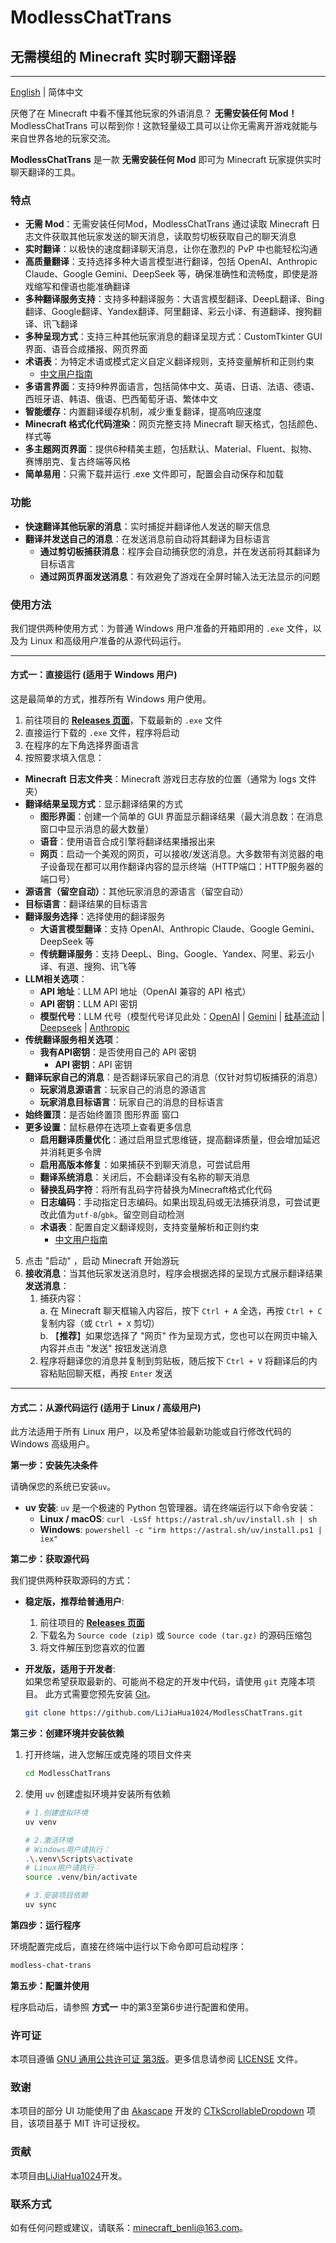 # ModlessChatTrans

## 无需模组的 Minecraft 实时聊天翻译器

---

[English](README.md) | 简体中文

厌倦了在 Minecraft 中看不懂其他玩家的外语消息？ **无需安装任何 Mod！** ModlessChatTrans
可以帮到你！这款轻量级工具可以让你无需离开游戏就能与来自世界各地的玩家交流。

**ModlessChatTrans** 是一款 **无需安装任何 Mod** 即可为 Minecraft 玩家提供实时聊天翻译的工具。

### 特点

- **无需 Mod**：无需安装任何Mod，ModlessChatTrans 通过读取 Minecraft 日志文件获取其他玩家发送的聊天消息，读取剪切板获取自己的聊天消息
- **实时翻译**：以极快的速度翻译聊天消息，让你在激烈的 PvP 中也能轻松沟通
- **高质量翻译**：支持选择多种大语言模型进行翻译，包括 OpenAI、Anthropic Claude、Google Gemini、DeepSeek
  等，确保准确性和流畅度，即使是游戏缩写和俚语也能准确翻译
- **多种翻译服务支持**：支持多种翻译服务：大语言模型翻译、DeepL翻译、Bing翻译、Google翻译、Yandex翻译、阿里翻译、彩云小译、有道翻译、搜狗翻译、讯飞翻译
- **多种呈现方式**：支持三种其他玩家消息的翻译呈现方式：CustomTkinter GUI 界面、语音合成播报、网页界面
- **术语表**：为特定术语或模式定义自定义翻译规则，支持变量解析和正则约束
    - [中文用户指南](./docs/glossary_guide_zh.md)
- **多语言界面**：支持9种界面语言，包括简体中文、英语、日语、法语、德语、西班牙语、韩语、俄语、巴西葡萄牙语、繁体中文
- **智能缓存**：内置翻译缓存机制，减少重复翻译，提高响应速度
- **Minecraft 格式化代码渲染**：网页完整支持 Minecraft 聊天格式，包括颜色、样式等
- **多主题网页界面**：提供6种精美主题，包括默认、Material、Fluent、拟物、赛博朋克、复古终端等风格
- **简单易用**：只需下载并运行 .exe 文件即可，配置会自动保存和加载

### 功能

- **快速翻译其他玩家的消息**：实时捕捉并翻译他人发送的聊天信息
- **翻译并发送自己的消息**：在发送消息前自动将其翻译为目标语言
    - **通过剪切板捕获消息**：程序会自动捕获您的消息，并在发送前将其翻译为目标语言
    - **通过网页界面发送消息**：有效避免了游戏在全屏时输入法无法显示的问题

### 使用方法

我们提供两种使用方式：为普通 Windows 用户准备的开箱即用的 `.exe` 文件，以及为 Linux 和高级用户准备的从源代码运行。

---

#### 方式一：直接运行 (适用于 Windows 用户)

这是最简单的方式，推荐所有 Windows 用户使用。

1. 前往项目的 [**Releases 页面**](https://github.com/LiJiaHua1024/ModlessChatTrans/releases/latest)，下载最新的 `.exe` 文件
2. 直接运行下载的 `.exe` 文件，程序将启动
3. 在程序的左下角选择界面语言
4. 按照要求填入信息：

- **Minecraft 日志文件夹**：Minecraft 游戏日志存放的位置（通常为 logs 文件夹）
- **翻译结果呈现方式**：显示翻译结果的方式
    - **图形界面**：创建一个简单的 GUI 界面显示翻译结果（最大消息数：在消息窗口中显示消息的最大数量）
    - **语音**：使用语音合成引擎将翻译结果播报出来
    - **网页**：启动一个美观的网页，可以接收/发送消息。大多数带有浏览器的电子设备现在都可以用作翻译内容的显示终端（HTTP端口：HTTP服务器的端口号）
- **源语言（留空自动）**：其他玩家消息的源语言（留空自动）
- **目标语言**：翻译结果的目标语言
- **翻译服务选择**：选择使用的翻译服务
    - **大语言模型翻译**：支持 OpenAI、Anthropic Claude、Google Gemini、DeepSeek 等
    - **传统翻译服务**：支持 DeepL、Bing、Google、Yandex、阿里、彩云小译、有道、搜狗、讯飞等
- **LLM相关选项**：
    - **API 地址**：LLM API 地址（OpenAI 兼容的 API 格式）
    - **API 密钥**：LLM API 密钥
    - **模型代号**：LLM
      代号（模型代号详见此处：[OpenAI](https://platform.openai.com/docs/models) | [Gemini](https://ai.google/get-started/our-models) |
      [硅基流动](https://cloud.siliconflow.cn/models) | [Deepseek](https://api-docs.deepseek.com/zh-cn/quick_start/pricing) |
      [Anthropic](https://docs.anthropic.com/en/docs/about-claude/models/all-models)
- **传统翻译服务相关选项**：
    - **我有API密钥**：是否使用自己的 API 密钥
        - **API 密钥**：API 密钥
- **翻译玩家自己的消息**：是否翻译玩家自己的消息（仅针对剪切板捕获的消息）
    - **玩家消息源语言**：玩家自己的消息的源语言
    - **玩家消息目标语言**：玩家自己的消息的目标语言
- **始终置顶**：是否始终置顶 图形界面 窗口
- **更多设置**：鼠标悬停在选项上查看更多信息
    - **启用翻译质量优化**：通过启用显式思维链，提高翻译质量，但会增加延迟并消耗更多令牌
    - **启用高版本修复**：如果捕获不到聊天消息，可尝试启用
    - **翻译系统消息**：关闭后，不会翻译没有名称的聊天消息
    - **替换乱码字符**：将所有乱码字符替换为Minecraft格式化代码
    - **日志编码**：手动指定日志编码。如果出现乱码或无法捕获消息，可尝试更改此值为`utf-8`/`gbk`。留空则自动检测
    - **术语表**：配置自定义翻译规则，支持变量解析和正则约束
        - [中文用户指南](./docs/glossary_guide_zh.md)


5. 点击 "启动" ，启动 Minecraft 开始游玩
6. **接收消息**：当其他玩家发送消息时，程序会根据选择的呈现方式展示翻译结果
   **发送消息**：
    1. 捕获内容：  
       a. 在 Minecraft 聊天框输入内容后，按下 `Ctrl + A` 全选，再按 `Ctrl + C` 复制内容（或 `Ctrl + X` 剪切）  
       b. 【**推荐**】如果您选择了 "网页" 作为呈现方式，您也可以在网页中输入内容并点击 "发送" 按钮发送消息
    2. 程序将翻译您的消息并复制到剪贴板，随后按下 `Ctrl + V` 将翻译后的内容粘贴回聊天框，再按 `Enter` 发送

---

#### 方式二：从源代码运行 (适用于 Linux / 高级用户)

此方法适用于所有 Linux 用户，以及希望体验最新功能或自行修改代码的 Windows 高级用户。

**第一步：安装先决条件**

请确保您的系统已安装`uv`。

- **uv 安装**: `uv` 是一个极速的 Python 包管理器。请在终端运行以下命令安装：
    - **Linux / macOS**: `curl -LsSf https://astral.sh/uv/install.sh | sh`
    - **Windows**: `powershell -c "irm https://astral.sh/uv/install.ps1 | iex"`

**第二步：获取源代码**

我们提供两种获取源码的方式：

- **稳定版，推荐给普通用户**:
    1. 前往项目的 [**Releases 页面**](https://github.com/LiJiaHua1024/ModlessChatTrans/releases/latest)
    2. 下载名为 `Source code (zip)` 或 `Source code (tar.gz)` 的源码压缩包
    3. 将文件解压到您喜欢的位置

- **开发版，适用于开发者**:  
  如果您希望获取最新的、可能尚不稳定的开发中代码，请使用 `git` 克隆本项目。
  此方式需要您预先安装 [Git](https://git-scm.com/downloads)。
  ```bash
  git clone https://github.com/LiJiaHua1024/ModlessChatTrans.git
  ```

**第三步：创建环境并安装依赖**

1. 打开终端，进入您解压或克隆的项目文件夹
   ```bash
   cd ModlessChatTrans
   ```
2. 使用 `uv` 创建虚拟环境并安装所有依赖
   ```bash
   # 1.创建虚拟环境
   uv venv
   
   # 2.激活环境
   # Windows用户请执行：
   .\.venv\Scripts\activate
   # Linux用户请执行：
   source .venv/bin/activate
   
   # 3.安装项目依赖
   uv sync
   ```

**第四步：运行程序**

环境配置完成后，直接在终端中运行以下命令即可启动程序：

```bash
modless-chat-trans
```

**第五步：配置并使用**

程序启动后，请参照 **方式一** 中的第3至第6步进行配置和使用。

### 许可证

本项目遵循 [GNU 通用公共许可证 第3版](https://www.gnu.org/licenses/gpl-3.0.zh-cn.html)。更多信息请参阅 [LICENSE](LICENSE)
文件。

### 致谢

本项目的部分 UI 功能使用了由 [Akascape](https://github.com/Akascape)
开发的 [CTkScrollableDropdown](https://github.com/Akascape/CTkScrollableDropdown) 项目，该项目基于 MIT 许可证授权。

### 贡献

本项目由[LiJiaHua1024](https://github.com/LiJiaHua1024)开发。

### 联系方式

如有任何问题或建议，请联系：minecraft_benli@163.com。
